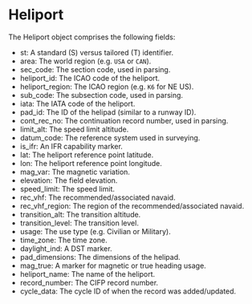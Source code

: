 # Heliport

The Heliport object comprises the following fields:

- st: A standard (S) versus tailored (T) identifier.
- area: The world region (e.g. `USA` or `CAN`).
- sec_code: The section code, used in parsing.
- heliport_id: The ICAO code of the heliport.
- heliport_region: The ICAO region (e.g. `K6` for NE US).
- sub_code: The subsection code, used in parsing.
- iata: The IATA code of the heliport.
- pad_id: The ID of the helipad (similar to a runway ID).
- cont_rec_no: The continuation record number, used in parsing.
- limit_alt: The speed limit altitude.
- datum_code: The reference system used in surveying.
- is_ifr: An IFR capability marker.
- lat: The heliport reference point latitude.
- lon: The heliport reference point longitude.
- mag_var: The magnetic variation.
- elevation: The field elevation.
- speed_limit: The speed limit.
- rec_vhf: The recommended/associated navaid.
- rec_vhf_region: The region of the recommended/associated navaid.
- transition_alt: The transition altitude.
- transition_level: The transition level.
- usage: The use type (e.g. Civilian or Military).
- time_zone: The time zone.
- daylight_ind: A DST marker.
- pad_dimensions: The dimensions of the helipad.
- mag_true: A marker for magnetic or true heading usage.
- heliport_name: The name of the heliport.
- record_number: The CIFP record number.
- cycle_data: The cycle ID of when the record was added/updated.
